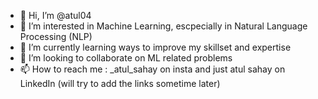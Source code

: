 - 👋 Hi, I’m @atul04
- 👀 I’m interested in Machine Learning, escpecially in Natural Language Processing (NLP)
- 🌱 I’m currently learning ways to improve my skillset and expertise
- 💞️ I’m looking to collaborate on ML related problems
- 📫 How to reach me : _atul_sahay on insta and just atul sahay on LinkedIn (will try to add the links sometime later)

<!---
atul04/atul04 is a ✨ special ✨ repository because its `README.md` (this file) appears on your GitHub profile.
You can click the Preview link to take a look at your changes.
--->
